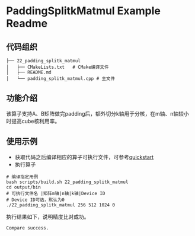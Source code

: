 # PaddingSplitkMatmul Example Readme
## 代码组织
```
├── 22_padding_splitk_matmul
│   ├── CMakeLists.txt   # CMake编译文件
│   ├── README.md
│   └── padding_splitk_matmul.cpp # 主文件
```
## 功能介绍
该算子支持A、B矩阵做完padding后，额外切分k轴用于分核，在m轴、n轴较小时提高cube核利用率。
## 使用示例
- 获取代码之后编译相应的算子可执行文件，可参考[quickstart](../../docs/quickstart.md#算子编译)
- 执行算子
```
# 编译指定用例
bash scripts/build.sh 22_padding_splitk_matmul
cd output/bin
# 可执行文件名 |矩阵m轴|n轴|k轴|Device ID
# Device ID可选，默认为0
./22_padding_splitk_matmul 256 512 1024 0
```
执行结果如下，说明精度比对成功。
```
Compare success.
```